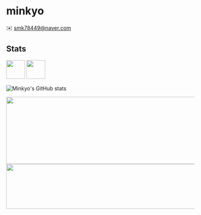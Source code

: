 # minkyo
✉️ smk78449@naver.com

## Stats
<p>
  <img src="https://cdn.jsdelivr.net/gh/devicons/devicon/icons/react/react-original.svg" width="50" height="50"/>
  <img src="https://cdn.jsdelivr.net/gh/devicons/devicon/icons/typescript/typescript-original.svg" width="50" height="50"/>
</p>

![Minkyo's GitHub stats](https://github-readme-stats.vercel.app/api?username=minkyo&show_icons=true&theme=tokyonight)

<a href="https://github.com/devxb/gitanimals">
  <img src="https://render.gitanimals.org/lines/wk1717" width="1000" height="180"/>
  
<a href="https://www.gitanimals.org/en_US?utm_medium=image&utm_source=wk1717&utm_content=line">
  <img
    src="https://render.gitanimals.org/lines/wk1717?pet-id=760665346219912745"
    width="600"
    height="120"
  />
</a>
  
</a>
